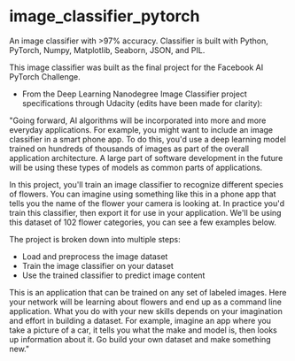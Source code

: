 # image_classifier_pytorch
An image classifier with >97% accuracy. Classifier is built with Python, PyTorch, Numpy, Matplotlib, Seaborn, JSON, and PIL.

This image classifier was built as the final project for the Facebook AI PyTorch Challenge.

* From the Deep Learning Nanodegree Image Classifier project specifications through Udacity (edits have been made for clarity):

"Going forward, AI algorithms will be incorporated into more and more everyday applications. For example, you might want to include an image classifier in a smart phone app. To do this, you'd use a deep learning model trained on hundreds of thousands of images as part of the overall application architecture. A large part of software development in the future will be using these types of models as common parts of applications.

In this project, you'll train an image classifier to recognize different species of flowers. You can imagine using something like this in a phone app that tells you the name of the flower your camera is looking at. In practice you'd train this classifier, then export it for use in your application. We'll be using this dataset of 102 flower categories, you can see a few examples below.

The project is broken down into multiple steps:

* Load and preprocess the image dataset
* Train the image classifier on your dataset
* Use the trained classifier to predict image content

This is an application that can be trained on any set of labeled images. Here your network will be learning about flowers and end up as a command line application. What you do with your new skills depends on your imagination and effort in building a dataset. For example, imagine an app where you take a picture of a car, it tells you what the make and model is, then looks up information about it. Go build your own dataset and make something new."
